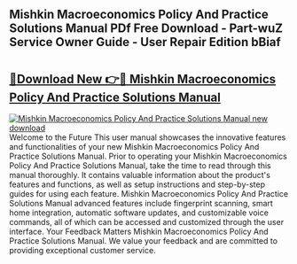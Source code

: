 ## Mishkin Macroeconomics Policy And Practice Solutions Manual PDf Free Download - Part-wuZ Service Owner Guide - User Repair Edition bBiaf

# <h2><a href="http://bc6708.oget.top/?id=Mishkin+Macroeconomics+Policy+And+Practice+Solutions+Manual">🔗Download New 👉🔴 Mishkin Macroeconomics Policy And Practice Solutions Manual</a></h2>

[![Mishkin Macroeconomics Policy And Practice Solutions Manual new download](https://i.imgur.com/5g1atiW.png)](http://bc6708.oget.top/?id=Mishkin+Macroeconomics+Policy+And+Practice+Solutions+Manual)
Welcome to the Future This user manual showcases the innovative features and functionalities of your new Mishkin Macroeconomics Policy And Practice Solutions Manual. Prior to operating your Mishkin Macroeconomics Policy And Practice Solutions Manual, take the time to read through this manual thoroughly. It contains valuable information about the product's features and functions, as well as setup instructions and step-by-step guides for using each feature. Mishkin Macroeconomics Policy And Practice Solutions Manual advanced features include fingerprint scanning, smart home integration, automatic software updates, and customizable voice commands, all of which can be accessed and customized through the user interface. Your Feedback Matters Mishkin Macroeconomics Policy And Practice Solutions Manual. We value your feedback and are committed to providing exceptional customer service.
